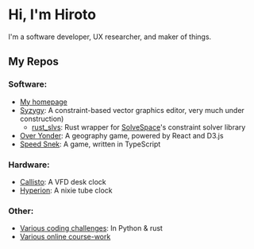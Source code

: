 # Hi, I'm Hiroto

I'm a software developer, UX researcher, and maker of things.

## My Repos

### Software:
- [My homepage](https://github.com/thekakkun/thekakkun.github.io)
- [Syzygy](https://github.com/thekakkun/syzygy): A constraint-based vector graphics editor, very much under construction)
  - [rust_slvs](https://github.com/thekakkun/rust_slvs): Rust wrapper for [SolveSpace](https://github.com/solvespace/solvespace)'s constraint solver library
- [Over Yonder](https://github.com/thekakkun/over-yonder): A geography game, powered by React and D3.js
- [Speed Snek](https://github.com/thekakkun/speed-snek): A game, written in TypeScript

### Hardware:
- [Callisto](https://github.com/thekakkun/Callisto): A VFD desk clock
- [Hyperion](https://github.com/thekakkun/Hyperion): A nixie tube clock

### Other:
- [Various coding challenges](https://github.com/thekakkun/coding_challenges): In Python & rust
- [Various online course-work](https://github.com/thekakkun/Online-Coursework)
